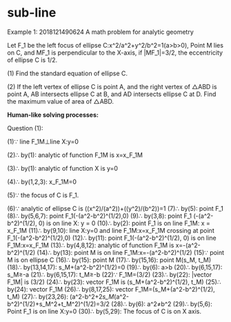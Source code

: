 # sub-line

Example 1: 2018121490624 A math problem for analytic geometry  


Let F_1 be the left focus of ellipse C:x^2/a^2+y^2/b^2=1(a>b>0), Point M lies on C, and MF_1 is perpendicular to the X-axis, if |MF_1|=3/2, the eccentricity of ellipse C is 1/2.

(1) Find the standard equation of ellipse C. 

(2) If the left vertex of ellipse C is point A, and the right vertex of △ABD is point A, AB intersects ellipse C at B, and AD intersects ellipse C at D. Find the maximum value of area of △ABD. 


**Human-like solving processes:** 

Question (1): 

(1)∵ line F_1M⊥line X:y=0

(2)∴ by(1): analytic of function F_1M is x=x_F_1M

(3)∴ by(1): analytic of function X is y=0

(4)∴ by(1,2,3): x_F_1M=0

(5)∵ the focus of C is F_1.

(6)∵ analytic of ellipse C is ((x^2)/(a^2))+((y^2)/(b^2))=1
(7)∴ by(5): point F_1
(8)∴ by(5,6,7): point F_1(-(a^2-b^2)^(1/2),0)
(9)∴ by(3,8): point F_1 (-(a^2-b^2)^(1/2), 0) is on line X: y = 0
(10)∴ by(2): point F_1 is on line F_1M: x = x_F_1M
(11)∴ by(9,10): line X:y=0 and line F_1M:x=x_F_1M crossing at point F_1(-(a^2-b^2)^(1/2),0)
(12)∴ by(11): point F_1(-(a^2-b^2)^(1/2), 0) is on line F_1M:x=x_F_1M
(13)∴ by(4,8,12): analytic of function F_1M is x=-(a^2-b^2)^(1/2)
(14)∴ by(13): point M is on line F_1M:x=-(a^2-b^2)^(1/2)
(15)∵ point M is on ellipse C
(16)∴ by(15): point M
(17)∴ by(15,16): point M(s_M, t_M)
(18)∴ by(13,14,17): s_M+(a^2-b^2)^(1/2)=0
(19)∴ by(6): a>b
(20)∴ by(6,15,17): s_M≥-a
(21)∴ by(6,15,17): t_M≥-b
(22)∵ F_1M=(3/2)
(23)∴ by(22): |vector F_1M| is (3/2)
(24)∴ by(23): vector F_1M is (s_M+(a^2-b^2)^(1/2), t_M)
(25)∴ by(24): vector F_1M
(26)∴ by(8,17,25): vector F_1M=(s_M+(a^2-b^2)^(1/2), t_M)
(27)∴ by(23,26): (a^2-b^2+2*s_M*(a^2-b^2)^(1/2)+s_M^2+t_M^2)^(1/2)=3/2
(28)∴ by(6): a^2≠b^2
(29)∴ by(5,6): Point F_1 is on line X:y=0
(30)∴ by(5,29): The focus of C is on X axis.
